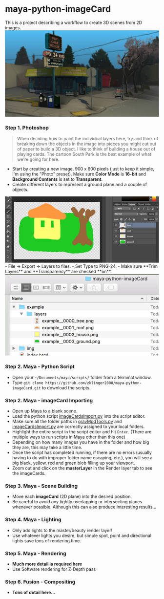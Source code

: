 # maya-python-imageCard
This is a project describing a workflow to create 3D scenes from 2D images.
<img src="./img/pancake_daytime_output_083.jpg"/>

### Step 1. Photoshop
> When deciding how to paint the individual layers here, try and think of breaking down the objects in the image into pieces you might cut out of paper to build a 3D object.  I like to think of building a house out of playing cards.  The cartoon South Park is the best example of what we're going for here.

- Start by creating a new image, 900 x 600 pixels (just to keep it simple, I'm using the "Photo" preset).  Make sure **Color Mode** is **16-bit** and **Background Contents** is set to **Transparent**.
- Create different layers to represent a ground plane and a couple of objects.
<img src="./img/screenShot_01.png"/>
- File -> Export -> Layers to files.
- Set Type to PNG-24.
- Make sure **Trim Layers** and **Transparency** are checked **on**.
<img src="./img/exportLayers.png"/>

### Step 2. Maya - Python Script
- Open your ```~/Documents/maya/scripts/``` folder from a terminal window.
- Type ``` git clone https://github.com/zklinger2000/maya-python-imageCard.git ``` to download the scripts.

### Step 2. Maya - imageCard Importing
- Open up Maya to a blank scene.
- Load the python script [imageCardsImport.py][pySetup] into the script editor.
- Make sure all the folder paths in [gravModTools.py][gMT] and [imageCardsImport.py][pySetup] are correctly assigned to your local folders.
-  Highlight the entire script in the script editor and hit ``` Enter ```. (There are multiple ways to run scripts in Maya other than this one)
-  Depending on how many images you have in the folder and how big they are, this may take a little time.
-  Once the script has completed running, if there are no errors (usually having to do with improper folder name escaping, etc.), you will see a big black, yellow, red and green blob filling up your viewport.
-  Zoom out and click on the **masterLayer** in the Render layer tab to see the imageCards.

### Step 3. Maya - Scene Building
- Move each **imageCard** (2D plane) into the desired position.
- Be careful to avoid any tightly overlapping or intersecting planes whenever possible.  Although this can also produce interesting results...

### Step 4. Maya - Lighting
- Only add lights to the master/beauty render layer!
- Use whatever lights you desire, but simple spot, point and directional lights save tons of rendering time.

### Step 5. Maya - Rendering
- **Much more detail is required here**
- Use Software rendering for Z-Depth pass

### Step 6. Fusion - Compositing
- **Tons of detail here...**

   [pySetup]: <https://github.com/zklinger2000/maya-python-imageCard/blob/master/scripts/imageCardsImport.py>
   [gMT]: <https://github.com/zklinger2000/maya-python-imageCard/blob/master/scripts/gravModTools.py>
